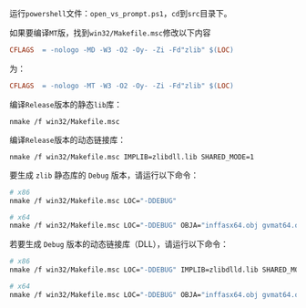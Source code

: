 运行`powershell`文件：`open_vs_prompt.ps1`，`cd`到`src`目录下。



如果要编译`MT`版，找到`win32/Makefile.msc`修改以下内容

```makefile
CFLAGS  = -nologo -MD -W3 -O2 -Oy- -Zi -Fd"zlib" $(LOC)
```

为：

```makefile
CFLAGS  = -nologo -MT -W3 -O2 -Oy- -Zi -Fd"zlib" $(LOC)
```



编译`Release`版本的静态`lib`库：

```
nmake /f win32/Makefile.msc
```

编译`Release`版本的动态链接库：

```
nmake /f win32/Makefile.msc IMPLIB=zlibdll.lib SHARED_MODE=1
```



要生成 `zlib` 静态库的 `Debug` 版本，请运行以下命令：

```bash
# x86
nmake /f win32/Makefile.msc LOC="-DDEBUG"

# x64
nmake /f win32/Makefile.msc LOC="-DDEBUG" OBJA="inffasx64.obj gvmat64.obj inffas8664.obj"
```



若要生成 `Debug` 版本的动态链接库（DLL），请运行以下命令：

```bash
# x86
nmake /f win32/Makefile.msc LOC="-DDEBUG" IMPLIB=zlibdlld.lib SHARED_MODE=1

# x64
nmake /f win32/Makefile.msc LOC="-DDEBUG" OBJA="inffasx64.obj gvmat64.obj inffas8664.obj" IMPLIB=zlibdlld.lib SHARED_MODE=1
```


